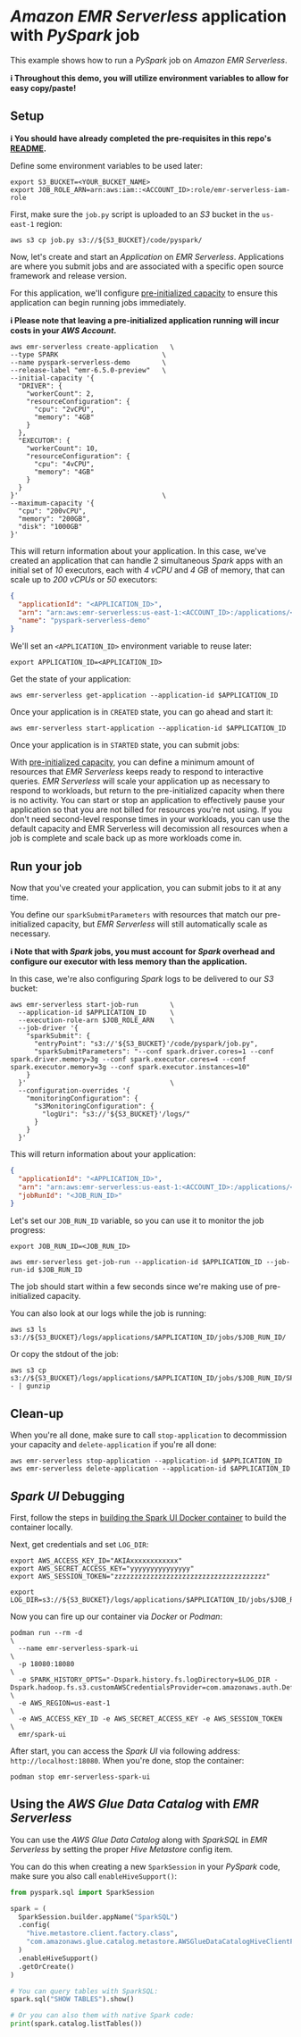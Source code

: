 # *Amazon EMR Serverless* application with *PySpark* job

This example shows how to run a *PySpark* job on *Amazon EMR Serverless*.

**ℹ️ Throughout this demo, you will utilize environment variables to allow for easy copy/paste!**

## Setup

**ℹ️ You should have already completed the pre-requisites in this repo's [README](/README.md).**

Define some environment variables to be used later:

```shell
export S3_BUCKET=<YOUR_BUCKET_NAME>
export JOB_ROLE_ARN=arn:aws:iam::<ACCOUNT_ID>:role/emr-serverless-iam-role
```

First, make sure the `job.py` script is uploaded to an *S3* bucket in the `us-east-1` region:

```shell
aws s3 cp job.py s3://${S3_BUCKET}/code/pyspark/
```

Now, let's create and start an *Application* on *EMR Serverless*. Applications are where you submit jobs and are associated with a specific open source framework and release version.

For this application, we'll configure [pre-initialized capacity](https://docs.aws.amazon.com/emr/latest/EMR-Serverless-UserGuide/application-capacity-api.html) to ensure this application can begin running jobs immediately.

**ℹ️ Please note that leaving a pre-initialized application running will incur costs in your *AWS Account*.**

  ```shell
aws emr-serverless create-application   \
  --type SPARK                          \
  --name pyspark-serverless-demo        \
  --release-label "emr-6.5.0-preview"   \
  --initial-capacity '{
    "DRIVER": {
      "workerCount": 2,
      "resourceConfiguration": {
        "cpu": "2vCPU",
        "memory": "4GB"
      }
    },
    "EXECUTOR": {
      "workerCount": 10,
      "resourceConfiguration": {
        "cpu": "4vCPU",
        "memory": "4GB"
      }
    }
  }'                                    \
  --maximum-capacity '{
    "cpu": "200vCPU",
    "memory": "200GB",
    "disk": "1000GB"
  }'
```

This will return information about your application. In this case, we've created an application that can handle 2 simultaneous *Spark* apps with an initial set of *10* executors, each with *4 vCPU* and *4 GB* of memory, that can scale up to *200 vCPUs* or *50* executors:

```json
{
  "applicationId": "<APPLICATION_ID>",
  "arn": "arn:aws:emr-serverless:us-east-1:<ACCOUNT_ID>:/applications/<APPLICATION_ID>",
  "name": "pyspark-serverless-demo"
}
```

We'll set an `<APPLICATION_ID>` environment variable to reuse later:

```shell
export APPLICATION_ID=<APPLICATION_ID>
```

Get the state of your application:

```shell
aws emr-serverless get-application --application-id $APPLICATION_ID
```

Once your application is in `CREATED` state, you can go ahead and start it:

```shell
aws emr-serverless start-application --application-id $APPLICATION_ID
```

Once your application is in `STARTED` state, you can submit jobs:

With [pre-initialized capacity](https://docs.aws.amazon.com/emr/latest/EMR-Serverless-UserGuide/application-capacity-api.html), you can define a minimum amount of resources that *EMR Serverless* keeps ready to respond to interactive queries. *EMR Serverless* will scale your application up as necessary to respond to workloads, but return to the pre-initialized capacity when there is no activity. You can start or stop an application to effectively pause your application so that you are not billed for resources you're not using. If you don't need second-level response times in your workloads, you can use the default capacity and EMR Serverless will decomission all resources when a job is complete and scale back up as more workloads come in.

## Run your job

Now that you've created your application, you can submit jobs to it at any time.

You define our `sparkSubmitParameters` with resources that match our pre-initialized capacity, but *EMR Serverless* will still automatically scale as necessary.

**ℹ️ Note that with *Spark* jobs, you must account for *Spark* overhead and configure our executor with less memory than the application.**

In this case, we're also configuring *Spark* logs to be delivered to our *S3* bucket:

```shell
aws emr-serverless start-job-run        \
  --application-id $APPLICATION_ID      \
  --execution-role-arn $JOB_ROLE_ARN    \
  --job-driver '{
    "sparkSubmit": {
      "entryPoint": "s3://'${S3_BUCKET}'/code/pyspark/job.py",
      "sparkSubmitParameters": "--conf spark.driver.cores=1 --conf spark.driver.memory=3g --conf spark.executor.cores=4 --conf spark.executor.memory=3g --conf spark.executor.instances=10"
    }
  }'                                    \
  --configuration-overrides '{
    "monitoringConfiguration": {
      "s3MonitoringConfiguration": {
        "logUri": "s3://'${S3_BUCKET}'/logs/"
      }
    }
  }'
```

This will return information about your application:

```json
{
  "applicationId": "<APPLICATION_ID>",
  "arn": "arn:aws:emr-serverless:us-east-1:<ACCOUNT_ID>:/applications/<APPLICATION_ID>/jobruns/<JOB_RUN_ID>",
  "jobRunId": "<JOB_RUN_ID>"
}
```

Let's set our `JOB_RUN_ID` variable, so you can use it to monitor the job progress:

```shell
export JOB_RUN_ID=<JOB_RUN_ID>
```

```shell
aws emr-serverless get-job-run --application-id $APPLICATION_ID --job-run-id $JOB_RUN_ID
```

The job should start within a few seconds since we're making use of pre-initialized capacity.

You can also look at our logs while the job is running:

```shell
aws s3 ls s3://${S3_BUCKET}/logs/applications/$APPLICATION_ID/jobs/$JOB_RUN_ID/
```

Or copy the stdout of the job:

```shell
aws s3 cp s3://${S3_BUCKET}/logs/applications/$APPLICATION_ID/jobs/$JOB_RUN_ID/SPARK_DRIVER/stdout.gz - | gunzip
```

## Clean-up

When you're all done, make sure to call `stop-application` to decommission your capacity and `delete-application` if you're all done:

```shell
aws emr-serverless stop-application --application-id $APPLICATION_ID
aws emr-serverless delete-application --application-id $APPLICATION_ID
```

## *Spark UI* Debugging

First, follow the steps in [building the Spark UI Docker container](/examples/02-emr-serverless/utilities/spark-ui) to
build the container locally.

Next, get credentials and set `LOG_DIR`:

```shell
export AWS_ACCESS_KEY_ID="AKIAxxxxxxxxxxxx"
export AWS_SECRET_ACCESS_KEY="yyyyyyyyyyyyyyy"
export AWS_SESSION_TOKEN="zzzzzzzzzzzzzzzzzzzzzzzzzzzzzzzzzzzzzz"

export LOG_DIR=s3://${S3_BUCKET}/logs/applications/$APPLICATION_ID/jobs/$JOB_RUN_ID/sparklogs/
```

Now you can fire up our container via *Docker* or *Podman*:

```shell
podman run --rm -d                                                    \
  --name emr-serverless-spark-ui                                      \
  -p 18080:18080                                                      \
  -e SPARK_HISTORY_OPTS="-Dspark.history.fs.logDirectory=$LOG_DIR -Dspark.hadoop.fs.s3.customAWSCredentialsProvider=com.amazonaws.auth.DefaultAWSCredentialsProviderChain" \
  -e AWS_REGION=us-east-1                                             \
  -e AWS_ACCESS_KEY_ID -e AWS_SECRET_ACCESS_KEY -e AWS_SESSION_TOKEN  \
  emr/spark-ui
```

After start, you can access the *Spark UI* via following address: `http://localhost:18080`. When you're done, stop the container:

```shell
podman stop emr-serverless-spark-ui
```

## Using the *AWS Glue Data Catalog* with *EMR Serverless*

You can use the *AWS Glue Data Catalog* along with *SparkSQL* in *EMR Serverless* by setting the proper *Hive Metastore* config item.

You can do this when creating a new `SparkSession` in your *PySpark* code, make sure you also call
`enableHiveSupport()`:

```python
from pyspark.sql import SparkSession

spark = (
  SparkSession.builder.appName("SparkSQL")
  .config(
    "hive.metastore.client.factory.class",
    "com.amazonaws.glue.catalog.metastore.AWSGlueDataCatalogHiveClientFactory"
  )
  .enableHiveSupport()
  .getOrCreate()
)

# You can query tables with SparkSQL:
spark.sql("SHOW TABLES").show()

# Or you can also them with native Spark code:
print(spark.catalog.listTables())
```
